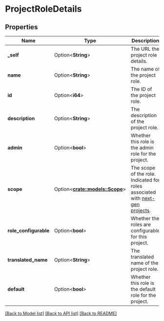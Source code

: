 # ProjectRoleDetails

## Properties

Name | Type | Description | Notes
------------ | ------------- | ------------- | -------------
**_self** | Option<**String**> | The URL the project role details. | [optional][readonly]
**name** | Option<**String**> | The name of the project role. | [optional]
**id** | Option<**i64**> | The ID of the project role. | [optional][readonly]
**description** | Option<**String**> | The description of the project role. | [optional][readonly]
**admin** | Option<**bool**> | Whether this role is the admin role for the project. | [optional][readonly]
**scope** | Option<[**crate::models::Scope**](Scope.md)> | The scope of the role. Indicated for roles associated with [next-gen projects](https://confluence.atlassian.com/x/loMyO). | [optional][readonly]
**role_configurable** | Option<**bool**> | Whether the roles are configurable for this project. | [optional][readonly]
**translated_name** | Option<**String**> | The translated name of the project role. | [optional]
**default** | Option<**bool**> | Whether this role is the default role for the project. | [optional][readonly]

[[Back to Model list]](../README.md#documentation-for-models) [[Back to API list]](../README.md#documentation-for-api-endpoints) [[Back to README]](../README.md)


